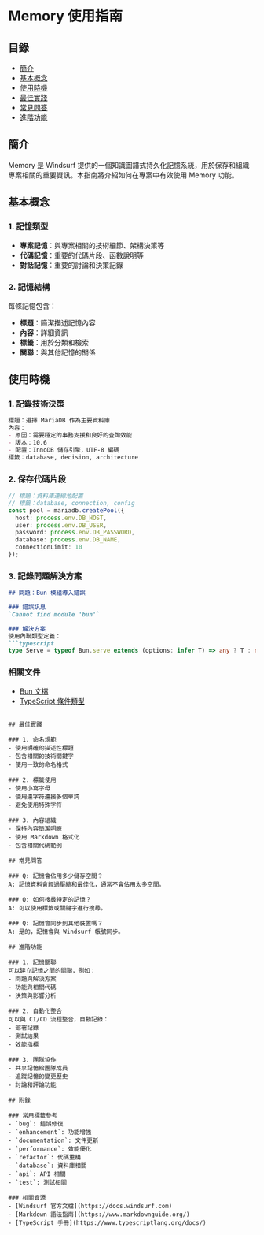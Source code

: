 # Memory 使用指南

## 目錄
- [簡介](#簡介)
- [基本概念](#基本概念)
- [使用時機](#使用時機)
- [最佳實踐](#最佳實踐)
- [常見問答](#常見問答)
- [進階功能](#進階功能)

## 簡介
Memory 是 Windsurf 提供的一個知識圖譜式持久化記憶系統，用於保存和組織專案相關的重要資訊。本指南將介紹如何在專案中有效使用 Memory 功能。

## 基本概念

### 1. 記憶類型
- **專案記憶**：與專案相關的技術細節、架構決策等
- **代碼記憶**：重要的代碼片段、函數說明等
- **對話記憶**：重要的討論和決策記錄

### 2. 記憶結構
每條記憶包含：
- **標題**：簡潔描述記憶內容
- **內容**：詳細資訊
- **標籤**：用於分類和檢索
- **關聯**：與其他記憶的關係

## 使用時機

### 1. 記錄技術決策
```markdown
標題：選擇 MariaDB 作為主要資料庫
內容：
- 原因：需要穩定的事務支援和良好的查詢效能
- 版本：10.6
- 配置：InnoDB 儲存引擎，UTF-8 編碼
標籤：database, decision, architecture
```

### 2. 保存代碼片段
```typescript
// 標題：資料庫連線池配置
// 標籤：database, connection, config
const pool = mariadb.createPool({
  host: process.env.DB_HOST,
  user: process.env.DB_USER,
  password: process.env.DB_PASSWORD,
  database: process.env.DB_NAME,
  connectionLimit: 10
});
```

### 3. 記錄問題解決方案
```markdown
## 問題：Bun 模組導入錯誤

### 錯誤訊息
`Cannot find module 'bun'`

### 解決方案
使用內聯類型定義：
```typescript
type Serve = typeof Bun.serve extends (options: infer T) => any ? T : never;
```

### 相關文件
- [Bun 文檔](https://bun.sh/docs)
- [TypeScript 條件類型](https://www.typescriptlang.org/docs/handbook/2/conditional-types.html)
```

## 最佳實踐

### 1. 命名規範
- 使用明確的描述性標題
- 包含相關的技術關鍵字
- 使用一致的命名格式

### 2. 標籤使用
- 使用小寫字母
- 使用連字符連接多個單詞
- 避免使用特殊字符

### 3. 內容組織
- 保持內容簡潔明瞭
- 使用 Markdown 格式化
- 包含相關代碼範例

## 常見問答

### Q: 記憶會佔用多少儲存空間？
A: 記憶資料會經過壓縮和最佳化，通常不會佔用太多空間。

### Q: 如何搜尋特定的記憶？
A: 可以使用標籤或關鍵字進行搜尋。

### Q: 記憶會同步到其他裝置嗎？
A: 是的，記憶會與 Windsurf 帳號同步。

## 進階功能

### 1. 記憶關聯
可以建立記憶之間的關聯，例如：
- 問題與解決方案
- 功能與相關代碼
- 決策與影響分析

### 2. 自動化整合
可以與 CI/CD 流程整合，自動記錄：
- 部署記錄
- 測試結果
- 效能指標

### 3. 團隊協作
- 共享記憶給團隊成員
- 追蹤記憶的變更歷史
- 討論和評論功能

## 附錄

### 常用標籤參考
- `bug`: 錯誤修復
- `enhancement`: 功能增強
- `documentation`: 文件更新
- `performance`: 效能優化
- `refactor`: 代碼重構
- `database`: 資料庫相關
- `api`: API 相關
- `test`: 測試相關

### 相關資源
- [Windsurf 官方文檔](https://docs.windsurf.com)
- [Markdown 語法指南](https://www.markdownguide.org/)
- [TypeScript 手冊](https://www.typescriptlang.org/docs/)
